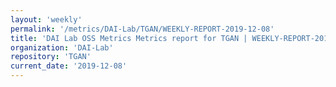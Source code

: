 ```yaml
---
layout: 'weekly'
permalink: '/metrics/DAI-Lab/TGAN/WEEKLY-REPORT-2019-12-08'
title: 'DAI Lab OSS Metrics Metrics report for TGAN | WEEKLY-REPORT-2019-12-08'
organization: 'DAI-Lab'
repository: 'TGAN'
current_date: '2019-12-08'
---
```

